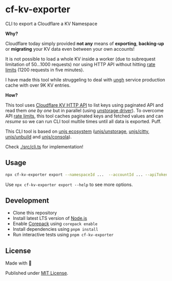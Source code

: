 # cf-kv-exporter

CLI to export a Cloudflare a KV Namespace

**Why?**

Cloudflare today simply provided **not any** means of **exporting**, **backing-up** or **migrating** your KV data even between your own accounts!

It is not possible to load a whole KV inside a worker (due to subrequest limitation of 50...1000 requests) nor using HTTP API without hitting [rate limits](https://developers.cloudflare.com/fundamentals/api/reference/limits/) (1200 requests in five minutes).

I have made this tool while struggeling to deal with [ungh](https://ungh.unjs.io/) service production cache with over 9K KV entries.

**How?**

This tool uses [Cloudflare KV HTTP API](https://developers.cloudflare.com/api/operations/workers-kv-namespace-read-key-value-pair) to list keys using paginated API and read them _one by one_ but in parallel (using [unstorage driver](https://unstorage.unjs.io/drivers/cloudflare-kv-http)). To overcome API [rate limits](https://developers.cloudflare.com/fundamentals/api/reference/limits/), this tool caches paginated keys and fetched values and can _resume_ so we can run CLI tool multile times until all data is exported. Puff.

This CLI tool is based on [unjs ecosystem](https://unjs.io/) ([unjs/unstorage](https://unstorage.unjs.io), [unjs/citty](https://citty.unjs.io), [unjs/unbuild](https://unbuild.unjs.io) and [unjs/consola](https://consola.unjs.io)).

Check [./src/cli.ts](./src/cli.ts) for implementation!

## Usage

```sh
npx cf-kv-exporter export --namespaceId ...  --accountId ... --apiToken ...
```

Use `npx cf-kv-exporter export --help` to see more options.

## Development

- Clone this repository
- Install latest LTS version of [Node.js](https://nodejs.org/en/)
- Enable [Corepack](https://github.com/nodejs/corepack) using `corepack enable`
- Install dependencies using `pnpm install`
- Run interactive tests using `pnpm cf-kv-exporter`

## License

Made with 💛

Published under [MIT License](./LICENSE).
